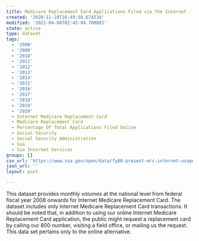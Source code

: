 ```yaml
---
title: Medicare Replacement Card Applications Filed via the Internet - FY 2008 Onward
created: '2020-11-10T16:49:58.674534'
modified: '2021-04-06T02:45:04.700881'
state: active
type: dataset
tags:
  - '2008'
  - '2009'
  - '2010'
  - '2011'
  - '2012'
  - '2013'
  - '2014'
  - '2015'
  - '2016'
  - '2017'
  - '2018'
  - '2019'
  - '2020'
  - Internet Medicare Replacement Card
  - Medicare Replacement Card
  - Percentage Of Total Applications Filed Online
  - Social Security
  - Social Security Administration
  - Ssa
  - Ssa Internet Services
groups: []
csv_url: 'https://www.ssa.gov/open/data/fy08-present-mrc-internet-usage.csv'
json_url: ''
layout: post

---
```

This dataset provides monthly volumes at the national level from federal fiscal year 2008 onwards for Internet Medicare Replacement Card. The dataset includes only Internet Medicare Replacement Card transactions.  It should be noted that, in addition to using our online Internet Medicare Replacement Card application, the public might request a replacement card by calling our 800 number, visiting a field office, or mailing us the request.  This data set pertains only to the online alternative.
